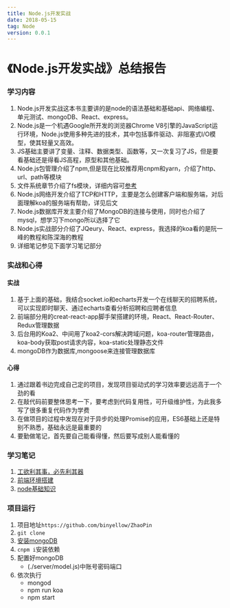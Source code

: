 ```yaml
---
title: Node.js开发实战
date: 2018-05-15
tag: Node
version: 0.0.1
---
```

《Node.js开发实战》总结报告
===

### 学习内容

1. Node.js开发实战这本书主要讲的是node的语法基础和基础api、网络编程、单元测试、mongoDB、React、express。
2. Node.js是一个机遇Google所开发的浏览器Chrome V8引擎的JavaScript运行环境，Node.js使用多种先进的技术，其中包括事件驱动、非阻塞式I/O模型，使其轻量又高效。
3. JS基础主要讲了变量、注释、数据类型、函数等，又一次复习了JS，但是要看基础还是得看JS高程，原型和其他基础。
4. Node.js包管理介绍了npm,但是现在比较推荐用cnpm和yarn，介绍了http、url、path等模块
5. 文件系统章节介绍了fs模块，详细内容可[参考](https://nodejs.org/docs/latest-v9.x/api/fs.html)
6. Node.js网络开发介绍了TCP和HTTP，主要是怎么创建客户端和服务端，对后面理解koa的服务端有帮助，详见后文
7. Node.js数据库开发主要介绍了MongoDB的连接与使用，同时也介绍了mysql，想学习下mongo所以选择了它
8. Node.js实战部分介绍了JQeury、React、express，我选择的koa看的是阮一峰的教程和陈深海的教程
9. 详细笔记参见下面学习笔记部分

### 实战和心得

#### 实战

1. 基于上面的基础，我结合socket.io和echarts开发一个在线聊天的招聘系统，可以实现即时聊天、通过echarts查看分析招聘和应聘者信息
2. 前端部分用的creat-react-app脚手架搭建的环境，React、React-Router、Redux管理数据
3. 后台用的Koa2、中间用了koa2-cors解决跨域问题，koa-router管理路由，koa-body获取post请求内容，koa-static处理静态文件
4. mongoDB作为数据库,mongoose来连接管理数据库

#### 心得
1. 通过跟着书边完成自己定的项目，发现项目驱动式的学习效率要远远高于一个劲的看
2. 在敲代码前要整体思考一下，要考虑到代码复用性，可升级维护性，为此我多写了很多重复代码作为学费
3. 在做项目的过程中发现在对于异步的处理Promise的应用，ES6基础上还是特别不熟悉，基础永远是最重要的
4. 要勤做笔记，首先要自己能看得懂，然后要写成别人能看懂的

### 学习笔记

1. [工欲利其事，必先利其器](./doc/VSCode.md)
2. [前端环境搭建](./doc/Front-enviroment.md)
3. [node基础知识](./doc/Node.md)

### 项目运行

1. 项目地址`https://github.com/binyellow/ZhaoPin`
2. `git clone`
3. [安装mongoDB](https://www.mongodb.com/)
4. `cnpm i`安装依赖
5. 配置好mongoDB
    - (./server/model.js)中账号密码端口
6. 依次执行
    - mongod
    - npm run koa
    - npm start
